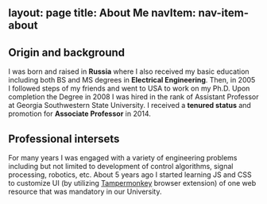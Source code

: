 layout: page
title: About Me
navItem: nav-item-about
---
## Origin and background
I was born and raised in **Russia** where I also received my basic education including both BS and MS degrees in **Electrical Engineering**. Then, in 2005 I followed steps of my friends and went to USA to work on my Ph.D. Upon completion the Degree in 2008 I was hired in the rank of Assistant Professor at Georgia Southwestern State University. I received a **tenured status** and promotion for **Associate Professor** in 2014.  

## Professional intersets
For many years I was engaged with a variety of engineering problems including but not limited to development of control algorithms, signal processing, robotics, etc. About 5 years ago I started learning JS and CSS to customize UI (by utilizing [Tampermonkey](https://chrome.google.com/webstore/detail/tampermonkey/dhdgffkkebhmkfjojejmpbldmpobfkfo?hl=en) browser extension) of one web resource that was mandatory in our University. 
